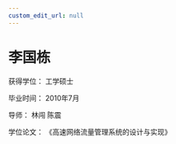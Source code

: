 ```yaml
---
custom_edit_url: null
---
```


# 李国栋

获得学位： 工学硕士

毕业时间： 2010年7月

导师： 林闯  陈震

学位论文： 《高速网络流量管理系统的设计与实现》

